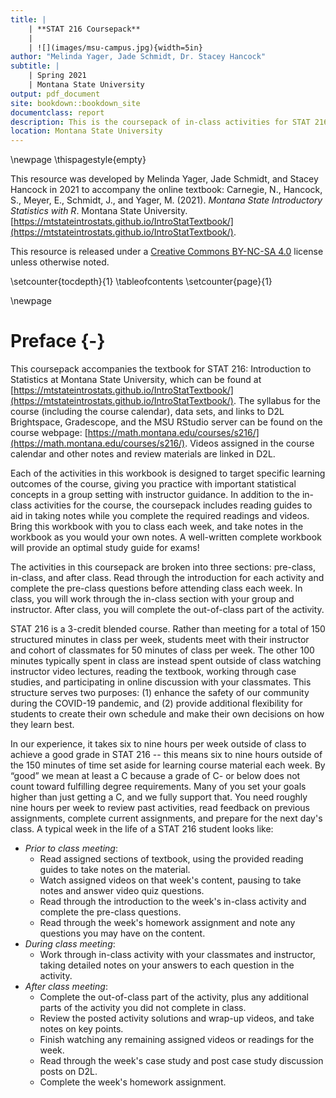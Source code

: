 ```yaml
--- 
title: |
    | **STAT 216 Coursepack**
    | 
    | ![](images/msu-campus.jpg){width=5in}
author: "Melinda Yager, Jade Schmidt, Dr. Stacey Hancock"
subtitle: |
    | Spring 2021
    | Montana State University
output: pdf_document
site: bookdown::bookdown_site
documentclass: report
description: This is the coursepack of in-class activities for STAT 216 Spring 2021.
location: Montana State University
---
```


<!-- Notes for authors on formatting: -->

<!-- For each chapter, main title is in title case; remaining section headers capitalize the first word only. -->
<!-- Reading guides use 1.25 line spacing; activities use 1 line spacing. -->
<!-- When referring to R, use `R`. -->
<!-- Reading guides do not have section numbers (use {-} after each header). -->
<!-- Comments in displayed code: # Capitalize phrase. -->

\newpage
\thispagestyle{empty}

This resource was developed by Melinda Yager, Jade Schmidt, and Stacey Hancock in 2021 to accompany the online textbook: Carnegie, N., Hancock, S., Meyer, E., Schmidt, J., and Yager, M. (2021). _Montana State Introductory Statistics with R_. Montana State University. [https://mtstateintrostats.github.io/IntroStatTextbook/](https://mtstateintrostats.github.io/IntroStatTextbook/).

This resource is released under a [Creative Commons BY-NC-SA 4.0](https://creativecommons.org/licenses/by-nc-sa/4.0/) license unless otherwise noted.

\setcounter{tocdepth}{1}
\tableofcontents
\setcounter{page}{1}

\newpage
# Preface {-}

This coursepack accompanies the textbook for STAT 216: Introduction to Statistics at Montana State University, which can be found at [https://mtstateintrostats.github.io/IntroStatTextbook/](https://mtstateintrostats.github.io/IntroStatTextbook/). The syllabus for the course (including the course calendar), data sets, and links to D2L Brightspace, Gradescope, and the MSU RStudio server can be found on the course webpage: [https://math.montana.edu/courses/s216/](https://math.montana.edu/courses/s216/).
Videos assigned in the course calendar and other notes and review materials are linked in D2L.

Each of the activities in this workbook is designed to target specific learning outcomes of the course, giving you practice with important statistical concepts in a group setting with instructor guidance. In addition to the in-class activities for the course, the coursepack includes reading guides to aid in taking notes while you complete the required readings and videos. Bring this workbook with you to class each week, and take notes in the workbook as you would your own notes. A well-written complete workbook will provide an optimal study guide for exams!  

The activities in this coursepack are broken into three sections: pre-class, in-class, and after class.  Read through the introduction for each activity and complete the pre-class questions before attending class each week.  In class, you will work through the in-class section with your group and instructor.  After class, you will complete the out-of-class part of the activity.

STAT 216 is a 3-credit blended course. Rather than meeting for a total of 150 structured minutes in class per week, students meet with their instructor and cohort of classmates for 50 minutes of class per week. The other 100 minutes typically spent in class are instead spent outside of class watching instructor video lectures, reading the textbook, working through case studies, and participating in online discussion with your classmates. This structure serves two purposes: (1) enhance the safety of our community during the COVID-19 pandemic, and (2) provide additional flexibility for students to create their own schedule and make their own decisions on how they learn best. 

In our experience, it takes six to nine hours per week outside of class to achieve a good grade in STAT 216 -- this means six to nine hours outside of the 150 minutes of time set aside for learning course material each week.  By “good” we mean at least a C because a grade of C- or below does not count toward fulfilling degree requirements.  Many of you set your goals higher than just getting a C, and we fully support that.  You
need roughly nine hours per week to review past activities, read feedback on previous assignments, complete current assignments, and prepare for the next day's class. A typical week in the life of a STAT 216 student looks like:

* _Prior to class meeting_:
    - Read assigned sections of textbook, using the provided reading guides to take notes on the material.
    - Watch assigned videos on that week's content, pausing to take notes and answer video quiz questions.
    - Read through the introduction to the week's in-class activity and complete the pre-class questions.
    - Read through the week's homework assignment and note any questions you may have on the content.
* _During class meeting_:
    - Work through in-class activity with your classmates and instructor, taking detailed notes on your answers to each question in the activity.
* _After class meeting_:
    - Complete the out-of-class part of the activity, plus any additional parts of the activity you did not complete in class.
    - Review the posted activity solutions and wrap-up videos, and take notes on key points.
    - Finish watching any remaining assigned videos or readings for the week.
    - Read through the week's case study and post case study discussion posts on D2L.
    - Complete the week's homework assignment.


